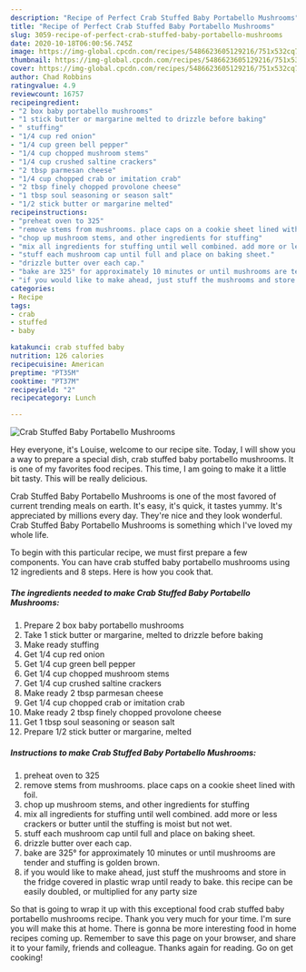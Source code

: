 ```yaml
---
description: "Recipe of Perfect Crab Stuffed Baby Portabello Mushrooms"
title: "Recipe of Perfect Crab Stuffed Baby Portabello Mushrooms"
slug: 3059-recipe-of-perfect-crab-stuffed-baby-portabello-mushrooms
date: 2020-10-18T06:00:56.745Z
image: https://img-global.cpcdn.com/recipes/5486623605129216/751x532cq70/crab-stuffed-baby-portabello-mushrooms-recipe-main-photo.jpg
thumbnail: https://img-global.cpcdn.com/recipes/5486623605129216/751x532cq70/crab-stuffed-baby-portabello-mushrooms-recipe-main-photo.jpg
cover: https://img-global.cpcdn.com/recipes/5486623605129216/751x532cq70/crab-stuffed-baby-portabello-mushrooms-recipe-main-photo.jpg
author: Chad Robbins
ratingvalue: 4.9
reviewcount: 16757
recipeingredient:
- "2 box baby portabello mushrooms"
- "1 stick butter or margarine melted to drizzle before baking"
- " stuffing"
- "1/4 cup red onion"
- "1/4 cup green bell pepper"
- "1/4 cup chopped mushroom stems"
- "1/4 cup crushed saltine crackers"
- "2 tbsp parmesan cheese"
- "1/4 cup chopped crab or imitation crab"
- "2 tbsp finely chopped provolone cheese"
- "1 tbsp soul seasoning or season salt"
- "1/2 stick butter or margarine melted"
recipeinstructions:
- "preheat oven to 325"
- "remove stems from mushrooms. place caps on a cookie sheet lined with foil."
- "chop up mushroom stems, and other ingredients for stuffing"
- "mix all ingredients for stuffing until well combined. add more or less crackers or butter until the stuffing is moist but not wet."
- "stuff each mushroom cap until full and place on baking sheet."
- "drizzle butter over each cap."
- "bake are 325° for approximately 10 minutes or until mushrooms are tender and stuffing is golden brown."
- "if you would like to make ahead, just stuff the mushrooms and store in the fridge covered in plastic wrap until ready to bake. this recipe can be easily doubled, or multiplied for any party size"
categories:
- Recipe
tags:
- crab
- stuffed
- baby

katakunci: crab stuffed baby 
nutrition: 126 calories
recipecuisine: American
preptime: "PT35M"
cooktime: "PT37M"
recipeyield: "2"
recipecategory: Lunch

---
```



![Crab Stuffed Baby Portabello Mushrooms](https://img-global.cpcdn.com/recipes/5486623605129216/751x532cq70/crab-stuffed-baby-portabello-mushrooms-recipe-main-photo.jpg)

Hey everyone, it's Louise, welcome to our recipe site. Today, I will show you a way to prepare a special dish, crab stuffed baby portabello mushrooms. It is one of my favorites food recipes. This time, I am going to make it a little bit tasty. This will be really delicious.

Crab Stuffed Baby Portabello Mushrooms is one of the most favored of current trending meals on earth. It's easy, it's quick, it tastes yummy. It's appreciated by millions every day. They're nice and they look wonderful. Crab Stuffed Baby Portabello Mushrooms is something which I've loved my whole life.




To begin with this particular recipe, we must first prepare a few components. You can have crab stuffed baby portabello mushrooms using 12 ingredients and 8 steps. Here is how you cook that.

<!--inarticleads1-->

##### The ingredients needed to make Crab Stuffed Baby Portabello Mushrooms:

1. Prepare 2 box baby portabello mushrooms
1. Take 1 stick butter or margarine, melted to drizzle before baking
1. Make ready  stuffing
1. Get 1/4 cup red onion
1. Get 1/4 cup green bell pepper
1. Get 1/4 cup chopped mushroom stems
1. Get 1/4 cup crushed saltine crackers
1. Make ready 2 tbsp parmesan cheese
1. Get 1/4 cup chopped crab or imitation crab
1. Make ready 2 tbsp finely chopped provolone cheese
1. Get 1 tbsp soul seasoning or season salt
1. Prepare 1/2 stick butter or margarine, melted




<!--inarticleads2-->

##### Instructions to make Crab Stuffed Baby Portabello Mushrooms:

1. preheat oven to 325
1. remove stems from mushrooms. place caps on a cookie sheet lined with foil.
1. chop up mushroom stems, and other ingredients for stuffing
1. mix all ingredients for stuffing until well combined. add more or less crackers or butter until the stuffing is moist but not wet.
1. stuff each mushroom cap until full and place on baking sheet.
1. drizzle butter over each cap.
1. bake are 325° for approximately 10 minutes or until mushrooms are tender and stuffing is golden brown.
1. if you would like to make ahead, just stuff the mushrooms and store in the fridge covered in plastic wrap until ready to bake. this recipe can be easily doubled, or multiplied for any party size




So that is going to wrap it up with this exceptional food crab stuffed baby portabello mushrooms recipe. Thank you very much for your time. I'm sure you will make this at home. There is gonna be more interesting food in home recipes coming up. Remember to save this page on your browser, and share it to your family, friends and colleague. Thanks again for reading. Go on get cooking!
